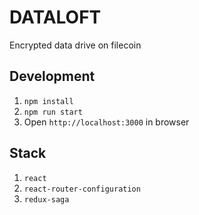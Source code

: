 # DATALOFT 

Encrypted data drive on filecoin

## Development
1. ``` npm install ```
2. ``` npm run start ``` <br>
3. Open ```http://localhost:3000``` in browser

## Stack
1. ```react```
2. ```react-router-configuration```
3. ```redux-saga```
